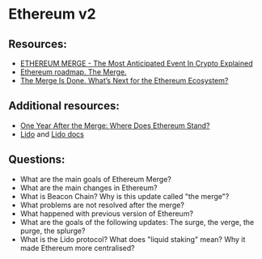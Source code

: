 # Ethereum v2

## Resources:

* [ETHEREUM MERGE - The Most Anticipated Event In Crypto Explained](https://finematics.com/the-ethereum-merge-explained/)
* [Ethereum roadmap. The Merge.](https://ethereum.org/en/roadmap/merge/)
* [The Merge Is Done. What’s Next for the Ethereum Ecosystem?](https://consensys.net/blog/news/the-merge-is-done-whats-next-for-the-ethereum-ecosystem/)

## Additional resources:

* [One Year After the Merge: Where Does Ethereum Stand?](https://decrypt.co/197341/one-year-after-the-merge-where-does-ethereum-stand)
* [Lido](https://lido.fi/) and [Lido docs](https://docs.lido.fi/)

## Questions:

* What are the main goals of Ethereum Merge?
* What are the main changes in Ethereum?
* What is Beacon Chain? Why is this update called "the merge"?  
* What problems are not resolved after the merge?
* What happened with previous version of Ethereum?
* What are the goals of the following updates: The surge, the verge, the purge, the splurge?
* What is the Lido protocol? What does "liquid staking" mean? Why it made Ethereum more centralised?

